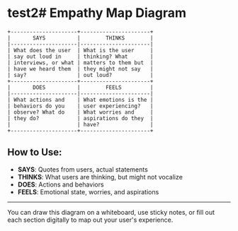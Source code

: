 # test2# Empathy Map Diagram

```
+---------------------+----------------------+
|       SAYS          |        THINKS        |
|---------------------|----------------------|
| What does the user  | What is the user     |
| say out loud in     | thinking? What       |
| interviews, or what | matters to them but  |
| have we heard them  | they might not say   |
| say?                | out loud?            |
+---------------------+----------------------+
|       DOES          |        FEELS         |
|---------------------|----------------------|
| What actions and    | What emotions is the |
| behaviors do you    | user experiencing?   |
| observe? What do    | What worries and     |
| they do?            | aspirations do they  |
|                     | have?                |
+---------------------+----------------------+
```

## How to Use:

- **SAYS**: Quotes from users, actual statements
- **THINKS**: What users are thinking, but might not vocalize
- **DOES**: Actions and behaviors
- **FEELS**: Emotional state, worries, and aspirations

---

You can draw this diagram on a whiteboard, use sticky notes, or fill out each section digitally to map out your user's experience.
